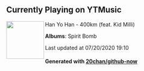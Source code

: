 ## Currently Playing on YTMusic

[<img align="left" width="100" src="https://lh3.googleusercontent.com/rPZ8ZjCqBcPR8WNj0ZWy6MxK88N8ZLiMqvFLtrMPqUqP3RligS_DOGSgI8L5JJOz5YjhH_bROBpGvMx1">](https://music.youtube.com/channel/UCUSEX4zhRyAOYF1yYzf2klw)

Han Yo Han - 400km (feat. Kid Milli)

**Albums**: Spirit Bomb

Last updated at 07/20/2020 19:10

#### Generated with [20chan/github-now](https://github.com/20chan/github-now)


<!--
**20chan/20chan** is a ✨ _special_ ✨ repository because its `README.md` (this file) appears on your GitHub profile.

Here are some ideas to get you started:

- 🔭 I’m currently working on ...
- 🌱 I’m currently learning ...
- 👯 I’m looking to collaborate on ...
- 🤔 I’m looking for help with ...
- 💬 Ask me about ...
- 📫 How to reach me: ...
- 😄 Pronouns: ...
- ⚡ Fun fact: ...
-->
